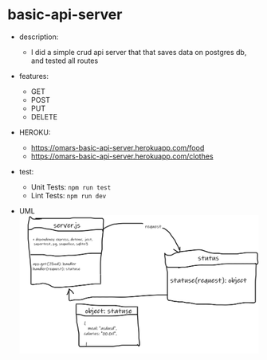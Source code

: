 # basic-api-server

- description:

    - I did a simple crud api server that that saves data on postgres db, and tested all routes 
- features:

    - GET
    - POST
    - PUT
    - DELETE

- HEROKU: 
    - https://omars-basic-api-server.herokuapp.com/food
    - https://omars-basic-api-server.herokuapp.com/clothes

- test:

    - Unit Tests: `npm run test`
    - Lint Tests: `npm run dev`

 - UML 
    ![img](ss.png)   